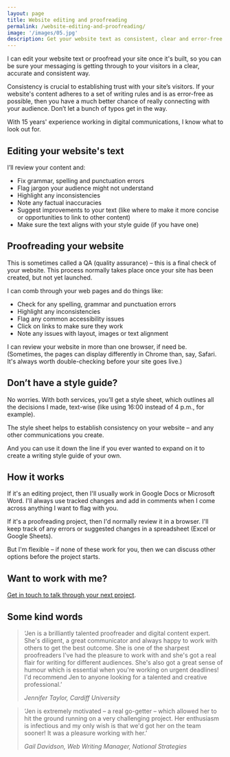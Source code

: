 ```yaml
---
layout: page
title: Website editing and proofreading
permalink: /website-editing-and-proofreading/
image: '/images/05.jpg'
description: Get your website text as consistent, clear and error-free as possible with my editing and proofreading services.    
---
```

I can edit your website text or proofread your site once it's built, so you can be sure your messaging is getting through to your visitors in a clear, accurate and consistent way.

Consistency is crucial to establishing trust with your site’s visitors. If your website's content adheres to a set of writing rules and is as error-free as possible, then you have a much better chance of really connecting with your audience. Don’t let a bunch of typos get in the way.

With 15 years' experience working in digital communications, I know what to look out for.

## Editing your website's text  
I’ll review your content and:

- Fix grammar, spelling and punctuation errors
- Flag jargon your audience might not understand
- Highlight any inconsistencies
- Note any factual inaccuracies
- Suggest improvements to your text (like where to make it more concise or opportunities to link to other content)
- Make sure the text aligns with your style guide (if you have one)

## Proofreading your website
This is sometimes called a QA (quality assurance) – this is a final check of your website. This process normally takes place once your site has been created, but not yet launched.

I can comb through your web pages and do things like:

- Check for any spelling, grammar and punctuation errors
- Highlight any inconsistencies
- Flag any common accessibility issues
- Click on links to make sure they work
- Note any issues with layout, images or text alignment  

I can review your website in more than one browser, if need be. (Sometimes, the pages can display differently in Chrome than, say, Safari. It's always worth double-checking before your site goes live.)

## Don’t have a style guide?
No worries. With both services, you’ll get a style sheet, which outlines all the decisions I made, text-wise (like using 16:00 instead of 4 p.m., for example).

The style sheet helps to establish consistency on your website – and any other communications you create.

And you can use it down the line if you ever wanted to expand on it to create a writing style guide of your own.

## How it works
If it's an editing project, then I'll usually work in Google Docs or Microsoft Word. I'll always use tracked changes and add in comments when I come across anything I want to flag with you.

If it's a proofreading project, then I'd normally review it in a browser. I'll keep track of any errors or suggested changes in a spreadsheet (Excel or Google Sheets).

But I'm flexible – if none of these work for you, then we can discuss other options before the project starts.

## Want to work with me?
[Get in touch to talk through your next project](/contact).

## Some kind words
> ‘Jen is a brilliantly talented proofreader and digital content expert. She's diligent, a great communicator and always happy to work with others to get the best outcome. She is one of the sharpest proofreaders I've had the pleasure to work with and she's got a real flair for writing for different audiences. She's also got a great sense of humour which is essential when you're working on urgent deadlines! I'd recommend Jen to anyone looking for a talented and creative professional.’
>
> <cite>Jennifer Taylor, Cardiff University</cite>


> ‘Jen is extremely motivated – a real go-getter – which allowed her to hit the ground running on a very challenging project. Her enthusiasm is infectious and my only wish is that we'd got her on the team sooner! It was a pleasure working with her.’
>
> <cite>Gail Davidson, Web Writing Manager, National Strategies</cite>
